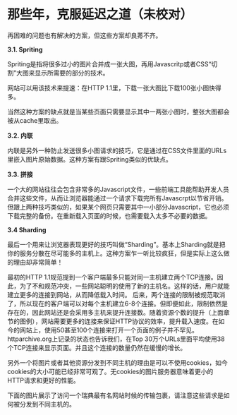 # 那些年，克服延迟之道（未校对）

再困难的问题也有解决的方案，但这些方案却良莠不齐。

**3.1. Spriting**

Spriting是指将很多过小的图片合并成一张大图，再用Javascritp或者CSS“切割”大图来显示所需要的部分的技术。

网站可以用该技术来提速：在HTTP 1.1里，下载一张大图比下载100张小图快得多。

当然这种方案的缺点就是当某些页面只需要显示其中一两张小图时，整张大图都会被从cache里取出。

**3.2. 内联**

内联是另外一种防止发送很多小图请求的技巧，它是通过在CSS文件里面的URLs里嵌入图片原始数据。这种方案有跟Spriting类似的优缺点。

**3.3. 拼接**

一个大的网站往往会包含非常多的Javascript文件，一些前端工具能帮助开发人员合并这些文件，从而让浏览器能通过一个请求下载完所有Javascrpt以节省开销。但跟上两种技巧类似的，如果某个网页只需要其中一小部分Javascript，它也必须下载完整的备份。在重新载入页面的时候，也需要载入太多不必要的数据。


**3.4 Sharding**

最后一个用来让浏览器表现更好的技巧叫做“Sharding”。基本上Sharding就是把你的服务分散在尽可能多的主机上。这种方案乍一听比较疯狂，但是实际上这么做的理由却非常简单！

最初的HTTP 1.1规范提到一个客户端最多只能对同一主机建立两个TCP连接。因此，为了不和规范冲突，一些网站聪明的使用了新的主机名。这样的话，用户就能建立更多的连接到网站，从而降低载入时间。
后来，两个连接的限制被规范取消了，所以现在的客户端可以对每个主机建立6-8个连接。但即便如此，限制依然是存在的，因此网站还是会采用多主机来提升连接数。随着资源个数的提升（上面章节的图例），网站需要更多的连接来保证HTTP协议的效率，提升载入速度。在如今的网站上，使用50甚至100个连接来打开一个页面的例子并不罕见。httparchive.org上记录的状态也告诉我们，在Top 30万个URLs里面平均使用38个TCP连接来显示页面。并且这个连接的数量仍然在缓慢的增长。

另外一个将图片或者其他资源分发到不同主机的理由是可以不使用cookies，如今cookies的大小可能已经非常可观了。无cookies的图片服务器意味着更小的HTTP请求和更好的性能。

  下面的图片展示了访问一个瑞典最有名网站时候的传输包裹，请注意这些请求是如何被分发到不同主机的。